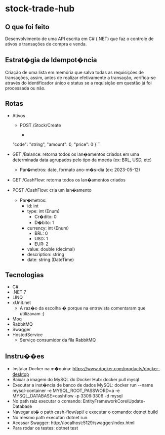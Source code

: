 # stock-trade-hub

## O que foi feito

Desenvolvimento de uma API escrita em C# (.NET) que faz o controle de ativos e transações de compra e venda.

## Estrat�gia de Idempot�ncia

Criação de uma lista em memória que salva todas as requisições de transações, assim, antes de realizar efetivamente a transação, verifica-se através do identificador único e status se a requisição em questão já foi processada ou não.

## Rotas

- Ativos
  - POST /Stock/Create
    - ```json{
  "code": "string",
  "amount": 0,
  "price": 0
}```

- GET /Balance: retorna todos os lan�amentos criados em uma determinada data agrupados pelo tipo da moeda (ex: BRL, USD, etc)
  - Par�metros: date, formato ano-m�s-dia (ex: 2023-05-12)
- GET /CashFlow: retorna todos os lan�amentos criados
- POST /CashFlow: cria um lan�amento
  - Par�metros:
    - id: int
    - type: int (Enum)
      - Cr�dito: 0
      - D�bito: 1
    - currency: int (Enum)
      - BRL: 0
      - USD: 1
      - EUR: 2
    - value: double (decimal)
    - description: string
    - date: string (DateTime)

## Tecnologias

- C#
- .NET 7
- LINQ
- xUnit.net
  - A raz�o da escolha � porque na entrevista comentaram que utilizavam :)
- Moq
- RabbitMQ
- Swagger
- HostedService
  - Serviço consumidor da fila RabbitMQ

## Instru��es

- Instalar Docker na m�quina: https://www.docker.com/products/docker-desktop
- Baixar a imagem do MySQL do Docker Hub: docker pull mysql
- Executar a inst�ncia de banco de dados MySQL: docker run --name mysql-container -e MYSQL_ROOT_PASSWORD=a -e MYSQL_DATABASE=cashflow -p 3306:3306 -d mysql
- No path raiz executar o comando: EntityFrameworkCore\Update-Database
- Navegar at� o path cash-flow/api/ e executar o comando: dotnet build
- No mesmo path executar: dotnet run
- Acessar Swagger: http://localhost:5129/swagger/index.html
- Para rodar os testes: dotnet test
